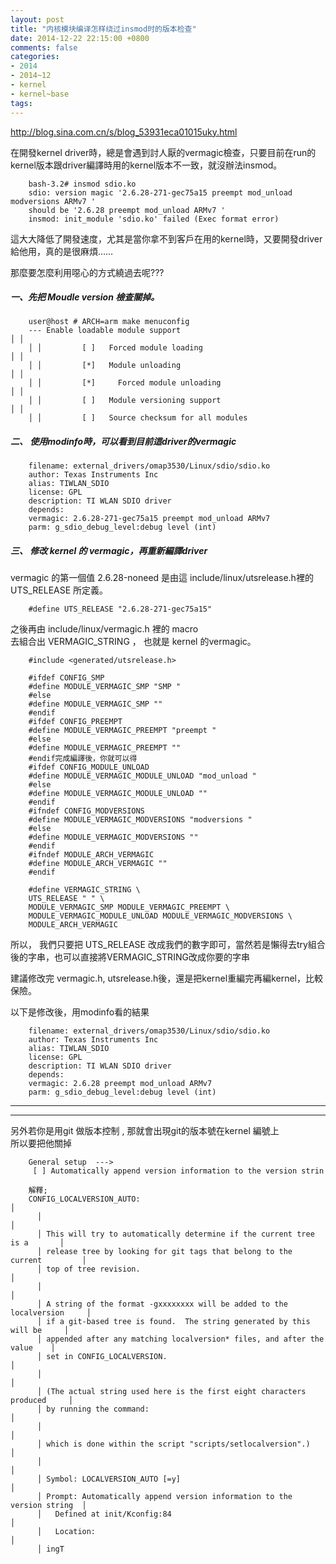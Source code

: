 ```yaml
---
layout: post
title: "内核模块编译怎样绕过insmod时的版本检查"
date: 2014-12-22 22:15:00 +0800
comments: false
categories:
- 2014
- 2014~12
- kernel
- kernel~base
tags:
---
```

http://blog.sina.com.cn/s/blog_53931eca01015uky.html

在開發kernel driver時，總是會遇到討人厭的vermagic檢查，只要目前在run的kernel版本跟driver編譯時用的kernel版本不一致，就沒辦法insmod。
```
	bash-3.2# insmod sdio.ko
	sdio: version magic '2.6.28-271-gec75a15 preempt mod_unload modversions ARMv7 '
	should be '2.6.28 preempt mod_unload ARMv7 '
	insmod: init_module 'sdio.ko' failed (Exec format error)
```
這大大降低了開發速度，尤其是當你拿不到客戶在用的kernel時，又要開發driver給他用，真的是很麻煩……

那麼要怎麼利用噁心的方式繞過去呢???
##### 一、先把 Moudle version 檢查關掉。
```
	user@host # ARCH=arm make menuconfig
	--- Enable loadable module support                                             │ │
	│ │         [ ]   Forced module loading                                      │ │
	│ │         [*]   Module unloading                                           │ │
	│ │         [*]     Forced module unloading                                  │ │
	│ │         [ ]   Module versioning support                                  │ │
	│ │         [ ]   Source checksum for all modules
```

##### 二、 使用modinfo時，可以看到目前這driver的vermagic
```
	filename: external_drivers/omap3530/Linux/sdio/sdio.ko
	author: Texas Instruments Inc
	alias: TIWLAN_SDIO
	license: GPL
	description: TI WLAN SDIO driver
	depends:
	vermagic: 2.6.28-271-gec75a15 preempt mod_unload ARMv7
	parm: g_sdio_debug_level:debug level (int)
```

##### 三、 修改 kernel 的 vermagic，再重新編譯driver

vermagic 的第一個值 2.6.28-noneed 是由這 include/linux/utsrelease.h裡的 UTS_RELEASE 所定義。
```
	#define UTS_RELEASE "2.6.28-271-gec75a15"
```
之後再由 include/linux/vermagic.h 裡的 macro  
去組合出 VERMAGIC_STRING ， 也就是 kernel 的vermagic。
```
	#include <generated/utsrelease.h>

	#ifdef CONFIG_SMP
	#define MODULE_VERMAGIC_SMP "SMP "
	#else
	#define MODULE_VERMAGIC_SMP ""
	#endif
	#ifdef CONFIG_PREEMPT
	#define MODULE_VERMAGIC_PREEMPT "preempt "
	#else
	#define MODULE_VERMAGIC_PREEMPT ""
	#endif完成編譯後，你就可以得
	#ifdef CONFIG_MODULE_UNLOAD
	#define MODULE_VERMAGIC_MODULE_UNLOAD "mod_unload "
	#else
	#define MODULE_VERMAGIC_MODULE_UNLOAD ""
	#endif
	#ifndef CONFIG_MODVERSIONS
	#define MODULE_VERMAGIC_MODVERSIONS "modversions "
	#else
	#define MODULE_VERMAGIC_MODVERSIONS ""
	#endif
	#ifndef MODULE_ARCH_VERMAGIC
	#define MODULE_ARCH_VERMAGIC ""
	#endif

	#define VERMAGIC_STRING \
	UTS_RELEASE " " \
	MODULE_VERMAGIC_SMP MODULE_VERMAGIC_PREEMPT \
	MODULE_VERMAGIC_MODULE_UNLOAD MODULE_VERMAGIC_MODVERSIONS \
	MODULE_ARCH_VERMAGIC
```
所以， 我們只要把 UTS_RELEASE 改成我們的數字即可，當然若是懶得去try組合後的字串，也可以直接將VERMAGIC_STRING改成你要的字串

建議修改完 vermagic.h, utsrelease.h後，還是把kernel重編完再編kernel，比較保險。

以下是修改後，用modinfo看的結果
```
	filename: external_drivers/omap3530/Linux/sdio/sdio.ko
	author: Texas Instruments Inc
	alias: TIWLAN_SDIO
	license: GPL
	description: TI WLAN SDIO driver
	depends:
	vermagic: 2.6.28 preempt mod_unload ARMv7
	parm: g_sdio_debug_level:debug level (int)
```

-------------
-------------

另外若你是用git 做版本控制 , 那就會出現git的版本號在kernel 編號上  
所以要把他關掉

```
	General setup  --->
	 [ ] Automatically append version information to the version strin

	解釋;
	CONFIG_LOCALVERSION_AUTO:                                                   │ 
	  │                                                                         │ 
	  │ This will try to automatically determine if the current tree is a       │ 
	  │ release tree by looking for git tags that belong to the current         │ 
	  │ top of tree revision.                                                   │ 
	  │                                                                         │ 
	  │ A string of the format -gxxxxxxxx will be added to the localversion     │ 
	  │ if a git-based tree is found.  The string generated by this will be     │ 
	  │ appended after any matching localversion* files, and after the value    │ 
	  │ set in CONFIG_LOCALVERSION.                                             │ 
	  │                                                                         │ 
	  │ (The actual string used here is the first eight characters produced     │ 
	  │ by running the command:                                                 │ 
	  │                                                                         │ 
	  │ which is done within the script "scripts/setlocalversion".)             │ 
	  │                                                                         │ 
	  │ Symbol: LOCALVERSION_AUTO [=y]                                          │ 
	  │ Prompt: Automatically append version information to the version string  │ 
	  │   Defined at init/Kconfig:84                                            │ 
	  │   Location:                                                             │ 
	  │ ingT
```

